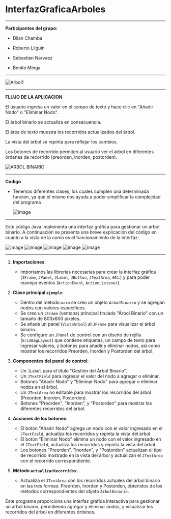 # InterfazGraficaArboles
---

**Participantes del grupo:**

- Dilan Chamba

- Roberto Lliguin

- Sebastian Narvaez

- Benito Minga

---
![Arbol1](https://github.com/manuelminga/InterfazGraficaArboles/assets/166522911/dbe3f0a1-3313-4376-8133-689864ec6529)

---

**FLUJO DE LA APLICACION**

El usuario ingresa un valor en el campo de texto y hace clic en "Añadir Nodo" o "Eliminar Nodo".

El árbol binario se actualiza en consecuencia.
    
El área de texto muestra los recorridos actualizados del árbol.
    
La vista del árbol se repinta para reflejar los cambios.
    
Los botones de recorrido permiten al usuario ver el árbol en diferentes órdenes de recorrido (preorden, inorden, postorden).
    
![ARBOL BINARIO](https://github.com/manuelminga/InterfazGraficaArboles/assets/166523151/721753cb-53bf-458b-8224-30a6f900c6cc)

---
**Codigo**

- Tenemos diferentes clases, los cuales cumplen una determinada funcion, ya que el mismo nos ayuda a poder simplificar la complejidad del programa
  
  ![image](https://github.com/manuelminga/InterfazGraficaArboles/assets/166523434/175baf6b-9173-4ee3-9063-a60bdfc9b884)


---

  Este código Java implementa una interfaz gráfica para gestionar un árbol binario. A continuación se presenta una breve explicacion del código en cuanto a la vista de la como es el funcionamiento de la interfaz:
  
  ![image](https://github.com/manuelminga/InterfazGraficaArboles/assets/166523434/47b53db9-de62-48c3-a416-631211a5765d)
  ![image](https://github.com/manuelminga/InterfazGraficaArboles/assets/166523434/c04ab3a6-b9a1-4c9b-a422-4c96662864cb)
  ![image](https://github.com/manuelminga/InterfazGraficaArboles/assets/166523434/e0bb7fcc-caf1-40d1-97c7-231af4ba04a4)
  ![image](https://github.com/manuelminga/InterfazGraficaArboles/assets/166523434/783e243a-9d83-49b6-9eb3-8ff6b383f36d)
  ![image](https://github.com/manuelminga/InterfazGraficaArboles/assets/166523434/0c57d439-c639-4aa6-8c22-6ffe54a83c8e)

---
1. **Importaciones**:
   - Importamos las librerías necesarias para crear la interfaz gráfica (`JFrame`, `JPanel`, `JLabel`, `JButton`, `JTextArea`, etc.) y para poder manejar eventos (`ActionEvent`, `ActionListener`).
     
2. **Clase principal `ejemplo`**:
   - Dentro del método `main` se creo un objeto `ArbolBinario` y se agregan nodos con valores específicos.
   - Se creo un `JFrame` (ventana) principal titulado "Árbol Binario" con un tamaño de 800x600 píxeles.
   - Se añade un panel (`VistaArbol`) al `JFrame` para visualizar el árbol binario.
   - Se configuro un `JPanel` de control con un diseño de rejilla (`GridBagLayout`) que contiene etiquetas, un campo de texto para ingresar valores, y botones para añadir y eliminar nodos, así como mostrar los recorridos Preorden, Inorden y Postorden del árbol.

3. **Componentes del panel de control**:
   - Un `JLabel` para el título "Gestión del Árbol Binario".
   - Un `JTextField` para ingresar el valor del nodo a agregar o eliminar.
   - Botones "Añadir Nodo" y "Eliminar Nodo" para agregar o eliminar nodos en el árbol.
   - Un `JTextArea` no editable para mostrar los recorridos del árbol (Preorden, Inorden, Postorden).
   - Botones "Preorden", "Inorden", y "Postorden" para mostrar los diferentes recorridos del árbol.

4. **Acciones de los botones**:
   - El botón "Añadir Nodo" agrega un nodo con el valor ingresado en el `JTextField`, actualiza los recorridos y repinta la vista del árbol.
   - El botón "Eliminar Nodo" elimina un nodo con el valor ingresado en el `JTextField`, actualiza los recorridos y repinta la vista del árbol.
   - Los botones "Preorden", "Inorden", y "Postorden" actualizan el tipo de recorrido mostrado en la vista del árbol y actualizan el `JTextArea` con el recorrido correspondiente.

5. **Método `actualizarRecorridos`**:
   - Actualiza el `JTextArea` con los recorridos actuales del árbol binario en las tres formas: Preorden, Inorden y Postorden, obtenidos de los métodos correspondientes del objeto `ArbolBinario`.

Este programa proporciona una interfaz gráfica interactiva para gestionar un árbol binario, permitiendo agregar y eliminar nodos, y visualizar los recorridos del árbol en diferentes órdenes.

